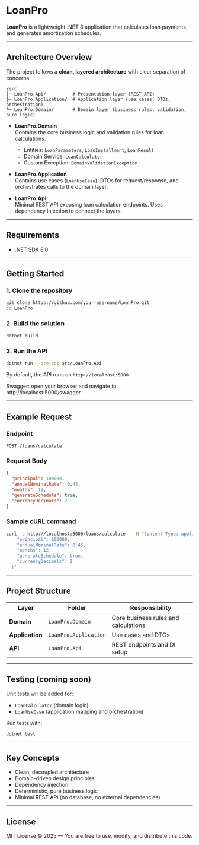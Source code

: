 # LoanPro

**LoanPro** is a lightweight .NET 8 application that calculates loan payments and generates amortization schedules.

---

## Architecture Overview

The project follows a **clean, layered architecture** with clear separation of concerns:

```
/src
├─ LoanPro.Api/          # Presentation layer (REST API)
├─ LoanPro.Application/  # Application layer (use cases, DTOs, orchestration)
└─ LoanPro.Domain/       # Domain layer (business rules, validation, pure logic)
```

- **LoanPro.Domain**  
  Contains the core business logic and validation rules for loan calculations.
  - Entities: `LoanParameters`, `LoanInstallment`, `LoanResult`
  - Domain Service: `LoanCalculator`
  - Custom Exception: `DomainValidationException`

- **LoanPro.Application**  
  Contains use cases (`LoanUseCase`), DTOs for request/response, and orchestrates calls to the domain layer.

- **LoanPro.Api**  
  Minimal REST API exposing loan calculation endpoints.
  Uses dependency injection to connect the layers.

---

## Requirements

- [.NET SDK 8.0](https://dotnet.microsoft.com/en-us/download/dotnet/8.0)

---

## Getting Started

### 1. Clone the repository

```bash
git clone https://github.com/your-username/LoanPro.git
cd LoanPro
```

### 2. Build the solution

```bash
dotnet build
```

### 3. Run the API

```bash
dotnet run --project src/LoanPro.Api
```

By default, the API runs on `http://localhost:5000`.

Swagger: open your browser and navigate to: http://localhost:5000/swagger

---

## Example Request

### Endpoint
```
POST /loans/calculate
```

### Request Body
```json
{
  "principal": 100000,
  "annualNominalRate": 0.45,
  "months": 12,
  "generateSchedule": true,
  "currencyDecimals": 2
}
```

### Sample cURL command
```bash
curl -s http://localhost:5000/loans/calculate   -H "Content-Type: application/json"   -d '{
    "principal": 100000,
    "annualNominalRate": 0.45,
    "months": 12,
    "generateSchedule": true,
    "currencyDecimals": 2
  }'
```

---

## Project Structure

| Layer | Folder | Responsibility |
|-------|---------|----------------|
| **Domain** | `LoanPro.Domain` | Core business rules and calculations |
| **Application** | `LoanPro.Application` | Use cases and DTOs |
| **API** | `LoanPro.Api` | REST endpoints and DI setup |

---

## Testing (coming soon)

Unit tests will be added for:
- `LoanCalculator` (domain logic)
- `LoanUseCase` (application mapping and orchestration)

Run tests with:

```bash
dotnet test
```

---

## Key Concepts

- Clean, decoupled architecture  
- Domain-driven design principles  
- Dependency injection  
- Deterministic, pure business logic  
- Minimal REST API (no database, no external dependencies)

---

## License

MIT License © 2025 — You are free to use, modify, and distribute this code.
